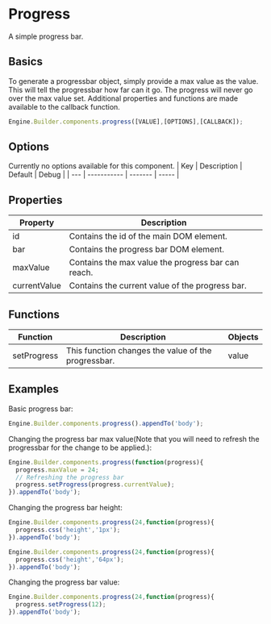# Progress
A simple progress bar.

## Basics
To generate a progressbar object, simply provide a max value as the value. This will tell the progressbar how far can it go. The progress will never go over the max value set. Additional properties and functions are made available to the callback function.
```javascript
Engine.Builder.components.progress([VALUE],[OPTIONS],[CALLBACK]);
```

## Options
Currently no options available for this component.
| Key | Description | Default | Debug |
| --- | ----------- | ------- | ----- |

## Properties
| Property | Description |
| -------- | ----------- |
| id | Contains the id of the main DOM element. |
| bar | Contains the progress bar DOM element. |
| maxValue | Contains the max value the progress bar can reach. |
| currentValue | Contains the current value of the progress bar. |

## Functions
| Function | Description | Objects |
| -------- | ----------- | ------- |
| setProgress | This function changes the value of the progressbar. | value |

## Examples
Basic progress bar:
```javascript
Engine.Builder.components.progress().appendTo('body');
```
Changing the progress bar max value(Note that you will need to refresh the progressbar for the change to be applied.):
```javascript
Engine.Builder.components.progress(function(progress){
  progress.maxValue = 24;
  // Refreshing the progress bar
  progress.setProgress(progress.currentValue);
}).appendTo('body');
```
Changing the progress bar height:
```javascript
Engine.Builder.components.progress(24,function(progress){
  progress.css('height','1px');
}).appendTo('body');
```
```javascript
Engine.Builder.components.progress(24,function(progress){
  progress.css('height','64px');
}).appendTo('body');
```
Changing the progress bar value:
```javascript
Engine.Builder.components.progress(24,function(progress){
  progress.setProgress(12);
}).appendTo('body');
```
